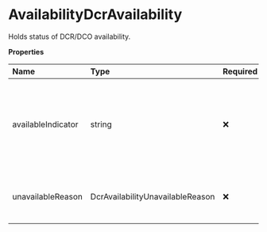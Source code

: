 # AvailabilityDcrAvailability

Holds status of DCR/DCO availability.

**Properties**

| Name               | Type                             | Required | Description                                                                          |
| :----------------- | :------------------------------- | :------- | :----------------------------------------------------------------------------------- |
| availableIndicator | string                           | ❌       | Presence or absence indicator. Presence means the location is available for DCR/DCO. |
| unavailableReason  | DcrAvailabilityUnavailableReason | ❌       | Container to hold shipping unavailable reason.                                       |

<!-- This file was generated by liblab | https://liblab.com/ -->
